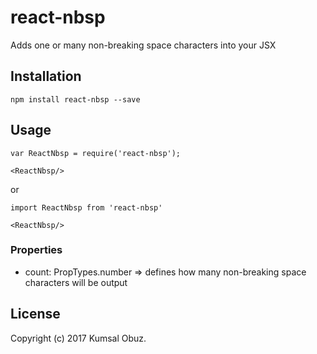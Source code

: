# react-nbsp

Adds one or many non-breaking space characters into your JSX

## Installation


```
npm install react-nbsp --save
```


## Usage

```
var ReactNbsp = require('react-nbsp');

<ReactNbsp/>
```
or
```
import ReactNbsp from 'react-nbsp'

<ReactNbsp/>
```
### Properties

* count: PropTypes.number => defines how many non-breaking space characters will be output

## License

Copyright (c) 2017 Kumsal Obuz.

